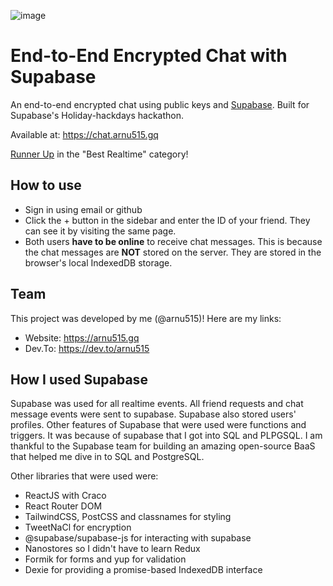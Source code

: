 ![image](https://user-images.githubusercontent.com/52203828/145706223-72c70924-834e-4418-aba3-1b5e84c7f4e1.png)

# End-to-End Encrypted Chat with Supabase

An end-to-end encrypted chat using public keys and [Supabase](https://supabase.com). Built for Supabase's Holiday-hackdays hackathon.

Available at: <https://chat.arnu515.gq>

[Runner Up](https://supabase.com/blog/2021/12/17/holiday-hackdays-winners-2021#best-realtime-project#runner-up-1) in the "Best Realtime" category!

## How to use

- Sign in using email or github
- Click the + button in the sidebar and enter the ID of your friend. They can see it by visiting the same page.
- Both users **have to be online** to receive chat messages. This is because the chat messages are **NOT** stored on the server. They are stored in the browser's local IndexedDB storage.

## Team

This project was developed by me (@arnu515)! Here are my links:
- Website: https://arnu515.gq
- Dev.To: https://dev.to/arnu515

## How I used Supabase

Supabase was used for all realtime events. All friend requests and chat message events were sent to supabase. Supabase also stored users' profiles. Other features of Supabase that were used were functions and triggers. It was because of supabase that I got into SQL and PLPGSQL. I am thankful to the Supabase team for building an amazing open-source BaaS that helped me dive in to SQL and PostgreSQL.

Other libraries that were used were:
- ReactJS with Craco
- React Router DOM
- TailwindCSS, PostCSS and classnames for styling
- TweetNaCl for encryption
- @supabase/supabase-js for interacting with supabase
- Nanostores so I didn't have to learn Redux
- Formik for forms and yup for validation
- Dexie for providing a promise-based IndexedDB interface

